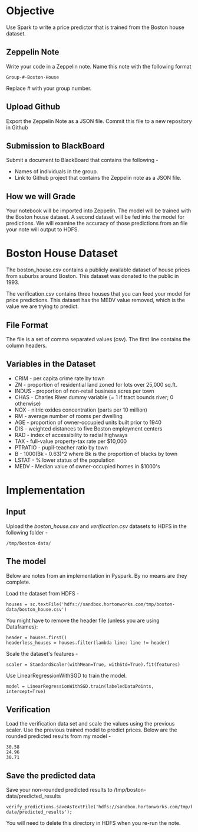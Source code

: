 # Objective
Use Spark to write a price predictor that is trained from the Boston house dataset.

## Zeppelin Note
Write your code in a Zeppelin note.  Name this note with the following format

    Group-#-Boston-House

Replace # with your group number.

## Upload Github
Export the Zeppelin Note as a JSON file.  Commit this file to a new repository in Github

## Submission to BlackBoard
Submit a document to BlackBoard that contains the following -

* Names of individuals in the group.
* Link to Github project that contains the Zeppelin note as a JSON file.

## How we will Grade
Your notebook will be imported into Zeppelin.  The model will be trained with the Boston house dataset.  A second dataset will be fed into the model for predictions.  We will examine the accuracy of those predictions from an file your note will output to HDFS.

# Boston House Dataset
The boston_house.csv contains a publicly available dataset of house prices
from suburbs around Boston.  This dataset was donated to the public in 1993.

The verification.csv contains three houses that you can feed your model for
price predictions.  This dataset has the MEDV value removed, which is the value we
are trying to predict.

## File Format
The file is a set of comma separated values (csv).  The first line contains the column headers.

## Variables in the Dataset

* CRIM - per capita crime rate by town
* ZN - proportion of residential land zoned for lots over 25,000 sq.ft.
* INDUS -  proportion of non-retail business acres per town
* CHAS - Charles River dummy variable (= 1 if tract bounds river; 0 otherwise)
* NOX - nitric oxides concentration (parts per 10 million)
* RM - average number of rooms per dwelling
* AGE -  proportion of owner-occupied units built prior to 1940
* DIS - weighted distances to five Boston employment centers
* RAD - index of accessibility to radial highways
* TAX - full-value property-tax rate per $10,000
* PTRATIO - pupil-teacher ratio by town
* B - 1000(Bk - 0.63)^2 where Bk is the proportion of blacks by town
* LSTAT - % lower status of the population
* MEDV - Median value of owner-occupied homes in $1000's


# Implementation

## Input
Upload the *boston_house.csv* and *verification.csv* datasets to HDFS in the following folder -

    /tmp/boston-data/


## The model
Below are notes from an implementation in Pyspark.  By no means are they complete.

Load the dataset from HDFS -

    houses = sc.textFile('hdfs://sandbox.hortonworks.com/tmp/boston-data/boston_house.csv')

You might have to remove the header file (unless you are using Dataframes):

    header = houses.first()
    headerless_houses = houses.filter(lambda line: line != header)  

Scale the dataset's features -

    scaler = StandardScaler(withMean=True, withStd=True).fit(features)


Use LinearRegressionWithSGD to train the model.

    model = LinearRegressionWithSGD.train(labeledDataPoints, intercept=True)

## Verification

Load the verification data set and scale the values using the previous scaler.
Use the previous trained model to predict prices.  Below are the rounded predicted results from my model -

    30.58
    24.96
    30.71

## Save the predicted data
Save your non-rounded predicted results to /tmp/boston-data/predicted_results

    verify_predictions.saveAsTextFile('hdfs://sandbox.hortonworks.com/tmp/boston-data/predicted_results');

You will need to delete this directory in HDFS when you re-run the note.
